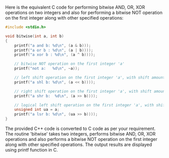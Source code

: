 Here is the equivalent C code for performing bitwise AND, OR, XOR operations on two integers and also for performing a bitwise NOT operation on the first integer along with other specified operations:

```c
#include <stdio.h>

void bitwise(int a, int b)
{
    printf("a and b: %d\n", (a & b)));
    printf("a or b : %d\n", (a | b))));
    printf("a xor b : %d\n", (a ^ b))));

    // bitwise NOT operation on the first integer 'a'
    printf("not a:   %d\n", ~a));

    // left shift operation on the first integer 'a', with shift amount 'b' from the second integer 'b'
    printf("a shl b: %d\n", (a << b))));

    // right shift operation on the first integer 'a', with shift amount 'b' from the second integer 'b'
    printf("a shr b:  %d\n", (a >> b))));

    // logical left shift operation on the first integer 'a', with shift amount 'b' from the second integer 'b'
    unsigned int ua = a;
    printf("a lsr b: %d\n", (ua >> b))));
}
```
The provided C++ code is converted to C code as per your requirement. The routine 'bitwise' takes two integers, performs bitwise AND, OR, XOR operations and also performs a bitwise NOT operation on the first integer along with other specified operations. The output results are displayed using printf function in C.
